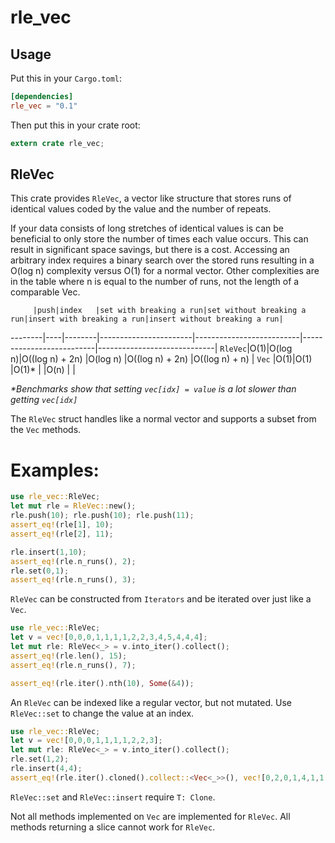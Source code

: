 # rle_vec

## Usage

Put this in your `Cargo.toml`:

```toml
[dependencies]
rle_vec = "0.1"
```

Then put this in your crate root:

```rust
extern crate rle_vec;
```

## RleVec
This crate provides `RleVec`, a vector like structure that stores runs of identical values coded
by the value and the number of repeats.

If your data consists of long stretches of identical values is can be beneficial to only store
the number of times each value occurs. This can result in significant space savings, but there
is a cost. Accessing an arbitrary index requires a binary search over the stored runs resulting
in a O(log n) complexity versus O(1) for a normal vector. Other complexities are in the table
where n is equal to the number of runs, not the length of a comparable Vec.

         |push|index   |set with breaking a run|set without breaking a run|insert with breaking a run|insert without breaking a run|
 --------|----|--------|-----------------------|--------------------------|--------------------------|-----------------------------|
 `RleVec`|O(1)|O(log n)|O((log n) + 2n)        |O(log n)                  |O((log n) + 2n)           |O((log n) + n)               |
 `Vec`   |O(1)|O(1)    |O(1)*                  |                          |O(n)                      |                             |

 *\*Benchmarks show that setting `vec[idx] = value` is a lot slower than getting `vec[idx]`*

 The `RleVec` struct handles like a normal vector and supports a subset from the `Vec` methods.

 # Examples:
 ```rust
 use rle_vec::RleVec;
 let mut rle = RleVec::new();
 rle.push(10); rle.push(10); rle.push(11);
 assert_eq!(rle[1], 10);
 assert_eq!(rle[2], 11);

 rle.insert(1,10);
 assert_eq!(rle.n_runs(), 2);
 rle.set(0,1);
 assert_eq!(rle.n_runs(), 3);
 ```

 `RleVec` can be constructed from `Iterators` and be iterated over just like a `Vec`.

 ```rust
 use rle_vec::RleVec;
 let v = vec![0,0,0,1,1,1,1,2,2,3,4,5,4,4,4];
 let mut rle: RleVec<_> = v.into_iter().collect();
 assert_eq!(rle.len(), 15);
 assert_eq!(rle.n_runs(), 7);

 assert_eq!(rle.iter().nth(10), Some(&4));
 ```

 An `RleVec` can be indexed like a regular vector, but not mutated. Use `RleVec::set` to change the
 value at an index.

 ```rust
 use rle_vec::RleVec;
 let v = vec![0,0,0,1,1,1,1,2,2,3];
 let mut rle: RleVec<_> = v.into_iter().collect();
 rle.set(1,2);
 rle.insert(4,4);
 assert_eq!(rle.iter().cloned().collect::<Vec<_>>(), vec![0,2,0,1,4,1,1,1,2,2,3]);

 ```
 `RleVec::set` and `RleVec::insert` require `T: Clone`.

 Not all methods implemented on `Vec` are implemented for `RleVec`. All methods returning a slice
 cannot work for `RleVec`.
